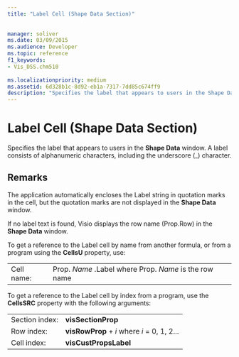 ```yaml
---
title: "Label Cell (Shape Data Section)"
 
 
manager: soliver
ms.date: 03/09/2015
ms.audience: Developer
ms.topic: reference
f1_keywords:
- Vis_DSS.chm510
 
ms.localizationpriority: medium
ms.assetid: 6d328b1c-8d92-eb1a-7317-7dd85c674ff9
description: "Specifies the label that appears to users in the Shape Data window. A label consists of alphanumeric characters, including the underscore (_) character."
---
```


# Label Cell (Shape Data Section)

Specifies the label that appears to users in the **Shape Data** window. A label consists of alphanumeric characters, including the underscore (_) character. 
  
## Remarks

The application automatically encloses the Label string in quotation marks in the cell, but the quotation marks are not displayed in the **Shape Data** window. 
  
If no label text is found, Visio displays the row name (Prop.Row) in the **Shape Data** window. 
  
To get a reference to the Label cell by name from another formula, or from a program using the **CellsU** property, use: 
  
|||
|:-----|:-----|
|Cell name:  <br/> |Prop. *Name*  .Label where Prop.  *Name*  is the row name  <br/> |
   
To get a reference to the Label cell by index from a program, use the **CellsSRC** property with the following arguments: 
  
|||
|:-----|:-----|
|Section index:  <br/> |**visSectionProp** <br/> |
|Row index:  <br/> |**visRowProp** +  *i*  where  *i*  = 0, 1, 2... |
|Cell index:  <br/> |**visCustPropsLabel** <br/> |
   

